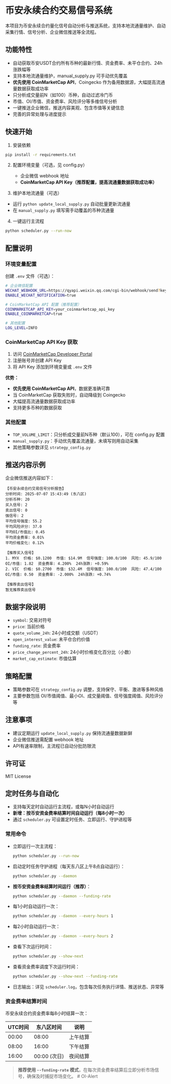 # 币安永续合约交易信号系统

本项目为币安永续合约量化信号自动分析与推送系统，支持本地流通量维护、自动采集行情、信号分析、企业微信推送等全流程。

## 功能特性

- 自动获取币安USDT合约所有币种的最新行情、资金费率、未平仓合约、24h涨跌幅等
- 支持本地流通量维护，manual_supply.py 可手动优先覆盖
- **优先使用 CoinMarketCap API**，Coingecko 作为备用数据源，大幅提高流通量数据获取成功率
- 只分析成交量前N（如100）币种，自动过滤冷门币
- 市值、OI/市值、资金费率、风险评分等多维信号分析
- 一键推送企业微信，推送内容美观、包含市值等关键信息
- 完善的异常处理与进度提示

## 快速开始

1. 安装依赖
```bash
pip install -r requirements.txt
```

2. 配置环境变量（可选，见 config.py）
   - 企业微信 webhook 地址
   - **CoinMarketCap API Key（推荐配置，提高流通量数据获取成功率）**

3. 维护本地流通量（可选）
- 运行 `python update_local_supply.py` 自动批量更新流通量
- 在 `manual_supply.py` 填写需手动覆盖的币种流通量

4. 一键运行主流程
```bash
python scheduler.py --run-now
```

## 配置说明

### 环境变量配置

创建 `.env` 文件（可选）：
```bash
# 企业微信配置
WECHAT_WEBHOOK_URL=https://qyapi.weixin.qq.com/cgi-bin/webhook/send?key=your_webhook_key
ENABLE_WECHAT_NOTIFICATION=true

# CoinMarketCap API 配置（推荐配置）
COINMARKETCAP_API_KEY=your_coinmarketcap_api_key
ENABLE_COINMARKETCAP=true

# 其他配置
LOG_LEVEL=INFO
```

### CoinMarketCap API Key 获取

1. 访问 [CoinMarketCap Developer Portal](https://coinmarketcap.com/api/)
2. 注册账号并创建 API Key
3. 将 API Key 添加到环境变量或 `.env` 文件

**优势：**
- **优先使用 CoinMarketCap API**，数据更准确可靠
- 当 CoinMarketCap 获取失败时，自动降级到 Coingecko
- 大幅提高流通量数据获取成功率
- 支持更多币种的数据获取

### 其他配置

- `TOP_VOLUME_LIMIT`：只分析成交量前N币种（默认100），可在 config.py 配置
- `manual_supply.py`：手动优先覆盖流通量，未填写则用自动采集
- 其他策略参数详见 `strategy_config.py`

## 推送内容示例

企业微信推送内容如下：

```
【币安永续合约交易信号分析报告】
分析时间: 2025-07-07 15:43:49 (东八区)
分析币种: 20
买入信号: 2
卖出信号: 0
强信号: 2
平均信号强度: 55.2
平均风险评分: 37.0
平均OI/市值比: 0.45
平均资金费率: 0.01%
平均价格变化: 0.12%

【推荐买入信号】
1. MYX  价格: $0.1200  市值: $14.9M  信号强度: 100.0/100  风险: 45.9/100  OI/市值: 1.82  资金费率: 4.200%  24h涨跌: +0.59%
2. VIC  价格: $0.2700  市值: $32.4M  信号强度: 100.0/100  风险: 47.4/100  OI/市值: 0.50  资金费率: -2.000%  24h涨跌: +0.74%

【推荐卖出信号】
暂无推荐卖出信号
```

## 数据字段说明

- `symbol`: 交易对符号
- `price`: 当前价格
- `quote_volume_24h`: 24小时成交额（USDT）
- `open_interest_value`: 未平仓合约价值
- `funding_rate`: 资金费率
- `price_change_percent_24h`: 24小时价格变化百分比（小数）
- `market_cap_estimate`: 市值估算

## 策略配置

- 策略参数可在 `strategy_config.py` 调整，支持保守、平衡、激进等多种风格
- 主要参数包括 OI/市值阈值、最小OI、成交量阈值、信号强度阈值、风险评分等

## 注意事项

- 建议定期运行 `update_local_supply.py` 保持流通量数据新鲜
- 企业微信推送需配置 webhook 地址
- API有速率限制，主流程已自动分批防限流

## 许可证

MIT License 

## 定时任务与自动化

- 支持每天定时自动运行主流程，或每N小时自动运行
- **新增：按币安资金费率结算时间自动运行（每8小时一次）**
- 通过 `scheduler.py` 可设置定时任务、立即运行、守护进程等

### 常用命令

- 立即运行一次主流程：
  ```bash
  python scheduler.py --run-now
  ```
- 启动定时任务守护进程（每天东八区上午8点自动运行）：
  ```bash
  python scheduler.py --daemon
  ```
- **按币安资金费率结算时间运行（推荐）**：
  ```bash
  python scheduler.py --daemon --funding-rate
  ```
- 每1小时自动运行一次：
  ```bash
  python scheduler.py --daemon --every-hours 1
  ```
- 每2小时自动运行一次：
  ```bash
  python scheduler.py --daemon --every-hours 2
  ```
- 查看下次运行时间：
  ```bash
  python scheduler.py --show-next
  ```
- 查看资金费率调度下次运行时间：
  ```bash
  python scheduler.py --show-next --funding-rate
  ```
- 日志输出：详见 `scheduler.log`，包含每次任务执行详情、推送状态、异常等

### 资金费率结算时间

币安永续合约资金费率每8小时结算一次：

| UTC时间 | 东八区时间 | 说明 |
|---------|------------|------|
| 00:00 | 08:00 | 上午结算 |
| 08:00 | 16:00 | 下午结算 |
| 16:00 | 00:00 (次日) | 夜间结算 |

> **推荐使用 `--funding-rate` 模式**，在每次资金费率结算后立即分析市场信号，确保及时捕捉市场变化。 # OI-Alert
